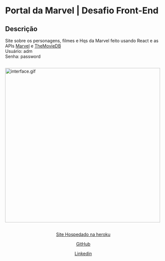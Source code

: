 # Portal da Marvel | Desafio Front-End
## Descrição
Site sobre os personagens, filmes e Hqs da Marvel feito usando React e as APIs
<a href="https://developer.marvel.com/" target="_blank">Marvel</a> e
<a href="https://www.themoviedb.org/" target="_blank">TheMovieDB</a>
<br/>
Usuário: adm 
<br/>
Senha: password
##

<img alt="interface.gif" height="500" src="interface.gif"/>

##

<div align="center" style="display: inline_block">
  
  <a href="https://portal-marvel.herokuapp.com" target="_blank">Site Hospedado na heroku<a/>
  
  <a href="https://github.com/EnzoWu479" target="_blank">GitHub<a/>
  
  <a href="https://www.linkedin.com/in/enzo-wu-41b2ba22a/" target="_blank">Linkedin<a/>
<div/>
